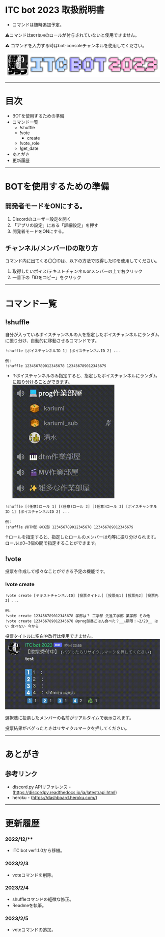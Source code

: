 # ITC bot 2023 取扱説明書
- コマンドは随時追加予定。

⚠️コマンドは`BOT使用`のロールが付与されていないと使用できません。

⚠️ コマンドを入力する時はbot-consoleチャンネルを使用してください。

![ITC](readme/bot_banner.png "ITC Bot 2023")

---
# 目次
- BOTを使用するための準備
- コマンド一覧
  - !shuffle
  - !vote
    - create
  - !vote_role
  - !get_date
- あとがき
- 更新履歴

---
# BOTを使用するための準備
## 開発者モードをONにする。
1. Discordのユーザー設定を開く
1. 「アプリの設定」にある「詳細設定」を押す
1. 開発者モードをONにする。



## チャンネル/メンバーIDの取り方
コマンド内に出てくる〇〇IDは、以下の方法で取得したIDを使用してください。

1. 取得したいボイス/テキストチャンネルorメンバーの上で右クリック
1. 一番下の「IDをコピー」をクリック


---
# コマンド一覧

## !shuffle


自分が入っているボイスチャンネルの人を指定したボイスチャンネルにランダムに振り分け、自動的に移動させるコマンドです。
```
!shuffle [ボイスチャンネルID 1] [ボイスチャンネルID 2] ...

例：
!shuffle 123456789012345678 123456789012345679
```
- ↑ボイスチャンネルのみ指定すると、指定したボイスチャンネルにランダムに振り分けることができます。
![shuffle](readme/shuffle.gif "シャッフル")
```
!shuffle [(任意)ロール 1] [(任意)ロール 2] [(任意)ロール 3] [ボイスチャンネルID 1] [ボイスチャンネルID 2] ...

例：
!shuffle @DTM部 @CG部 123456789012345678 123456789012345679
```
↑ロールを指定すると、指定したロールのメンバーは均等に振り分けられます。
ロールは0~3個の間で指定することができます。


## !vote

投票を作成して様々なことができる予定の機能です。
### !vote create


```
!vote create [テキストチャンネルID] [投票タイトル] [投票先1] [投票先2] [投票先3] ...

例:
!vote create 123456789012345678 学部は？ 工学部 先進工学部 薬学部 その他
!vote create 123456789012345678 @prog部昼ごはん食べた？__⚠️期限：~2/20__ はい 食べない 今から
```
投票タイトルに空白や改行は使用できません。
![vote](readme/vote.gif "投票")

選択肢に投票したメンバーの名前がリアルタイムで表示されます。

投票結果がバグったときはリサイクルマークを押してください。


---
# あとがき

## 参考リンク
- discord.py APIリファレンス - (https://discordpy.readthedocs.io/ja/latest/api.html)
- heroku - (https://dashboard.heroku.com/)
  
---
# 更新履歴
### 2022/12/**
- ITC bot ver1.1.0から移植。

### 2023/2/3
- voteコマンドを削除。

### 2023/2/4
- shuffleコマンドの軽微な修正。
- Readmeを執筆。

### 2023/2/5
- voteコマンドの追加。
